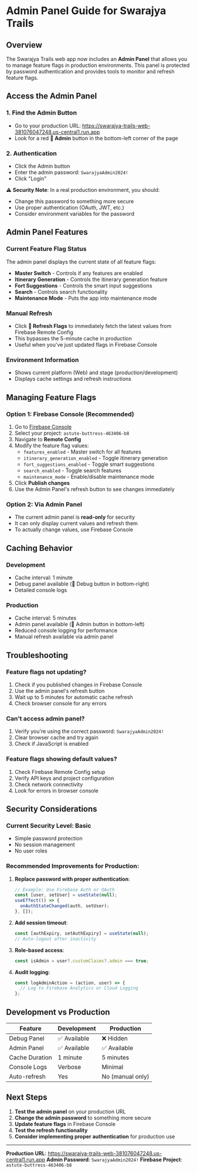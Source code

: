 # Admin Panel Guide for Swarajya Trails

## Overview
The Swarajya Trails web app now includes an **Admin Panel** that allows you to manage feature flags in production environments. This panel is protected by password authentication and provides tools to monitor and refresh feature flags.

## Access the Admin Panel

### 1. Find the Admin Button
- Go to your production URL: https://swarajya-trails-web-381076047248.us-central1.run.app
- Look for a red **🔧 Admin** button in the bottom-left corner of the page

### 2. Authentication
- Click the Admin button
- Enter the admin password: `SwarajyaAdmin2024!`
- Click "Login"

⚠️ **Security Note**: In a real production environment, you should:
- Change this password to something more secure
- Use proper authentication (OAuth, JWT, etc.)
- Consider environment variables for the password

## Admin Panel Features

### Current Feature Flag Status
The admin panel displays the current state of all feature flags:

- **Master Switch** - Controls if any features are enabled
- **Itinerary Generation** - Controls the itinerary generation feature
- **Fort Suggestions** - Controls the smart input suggestions
- **Search** - Controls search functionality
- **Maintenance Mode** - Puts the app into maintenance mode

### Manual Refresh
- Click **🔄 Refresh Flags** to immediately fetch the latest values from Firebase Remote Config
- This bypasses the 5-minute cache in production
- Useful when you've just updated flags in Firebase Console

### Environment Information
- Shows current platform (Web) and stage (production/development)
- Displays cache settings and refresh instructions

## Managing Feature Flags

### Option 1: Firebase Console (Recommended)
1. Go to [Firebase Console](https://console.firebase.google.com/)
2. Select your project: `astute-buttress-463406-b8`
3. Navigate to **Remote Config**
4. Modify the feature flag values:
   - `features_enabled` - Master switch for all features
   - `itinerary_generation_enabled` - Toggle itinerary generation
   - `fort_suggestions_enabled` - Toggle smart suggestions
   - `search_enabled` - Toggle search features
   - `maintenance_mode` - Enable/disable maintenance mode
5. Click **Publish changes**
6. Use the Admin Panel's refresh button to see changes immediately

### Option 2: Via Admin Panel
- The current admin panel is **read-only** for security
- It can only display current values and refresh them
- To actually change values, use Firebase Console

## Caching Behavior

### Development
- Cache interval: 1 minute
- Debug panel available (🚩 Debug button in bottom-right)
- Detailed console logs

### Production
- Cache interval: 5 minutes
- Admin panel available (🔧 Admin button in bottom-left)
- Reduced console logging for performance
- Manual refresh available via admin panel

## Troubleshooting

### Feature flags not updating?
1. Check if you published changes in Firebase Console
2. Use the admin panel's refresh button
3. Wait up to 5 minutes for automatic cache refresh
4. Check browser console for any errors

### Can't access admin panel?
1. Verify you're using the correct password: `SwarajyaAdmin2024!`
2. Clear browser cache and try again
3. Check if JavaScript is enabled

### Feature flags showing default values?
1. Check Firebase Remote Config setup
2. Verify API keys and project configuration
3. Check network connectivity
4. Look for errors in browser console

## Security Considerations

### Current Security Level: Basic
- Simple password protection
- No session management
- No user roles

### Recommended Improvements for Production:
1. **Replace password with proper authentication**:
   ```typescript
   // Example: Use Firebase Auth or OAuth
   const [user, setUser] = useState(null);
   useEffect(() => {
     onAuthStateChanged(auth, setUser);
   }, []);
   ```

2. **Add session timeout**:
   ```typescript
   const [authExpiry, setAuthExpiry] = useState(null);
   // Auto-logout after inactivity
   ```

3. **Role-based access**:
   ```typescript
   const isAdmin = user?.customClaims?.admin === true;
   ```

4. **Audit logging**:
   ```typescript
   const logAdminAction = (action, user) => {
     // Log to Firebase Analytics or Cloud Logging
   };
   ```

## Development vs Production

| Feature | Development | Production |
|---------|-------------|------------|
| Debug Panel | ✅ Available | ❌ Hidden |
| Admin Panel | ✅ Available | ✅ Available |
| Cache Duration | 1 minute | 5 minutes |
| Console Logs | Verbose | Minimal |
| Auto-refresh | Yes | No (manual only) |

## Next Steps

1. **Test the admin panel** on your production URL
2. **Change the admin password** to something more secure
3. **Update feature flags** in Firebase Console
4. **Test the refresh functionality**
5. **Consider implementing proper authentication** for production use

---

**Production URL**: https://swarajya-trails-web-381076047248.us-central1.run.app
**Admin Password**: `SwarajyaAdmin2024!`
**Firebase Project**: `astute-buttress-463406-b8`
